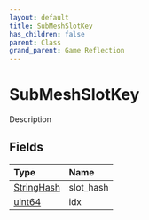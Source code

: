 ```yaml
---
layout: default
title: SubMeshSlotKey
has_children: false
parent: Class
grand_parent: Game Reflection
---
```

# SubMeshSlotKey
Description 

## Fields

| Type | Name |
|:----------|:--------------|
| [StringHash](/riftbreaker-wiki/docs/game-reflection/classes/string_hash/) | slot_hash |
| [uint64](/riftbreaker-wiki/docs/game-reflection/components/uint64/) | idx |

